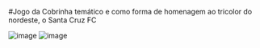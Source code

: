#Jogo da Cobrinha temático e como forma de homenagem ao tricolor do nordeste, o Santa Cruz FC

![image](https://github.com/JonaThFelix/JogoDoSanta_JS/assets/123984244/e4ff7f26-c5e6-4019-a4a9-8d926cfe2d6f)
![image](https://github.com/JonaThFelix/JogoDoSanta_JS/assets/123984244/d6b8e558-250a-494b-b85d-6d63d063e064)

